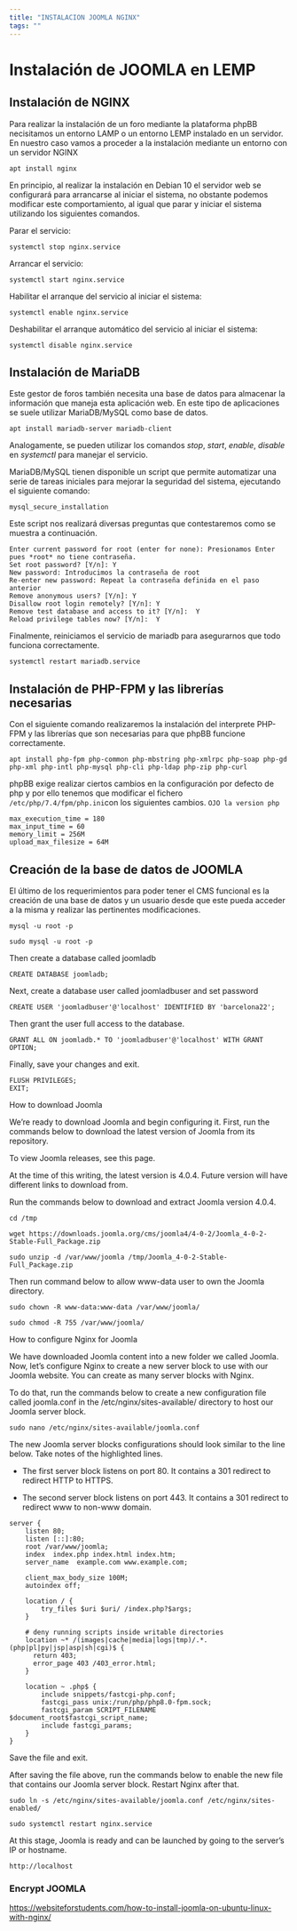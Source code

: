 ```yaml
---
title: "INSTALACION JOOMLA NGINX"
tags: ""
---
```


# Instalación de JOOMLA en LEMP

## Instalación de NGINX

Para realizar la instalación de un foro mediante la plataforma phpBB necisitamos un entorno LAMP o un entorno LEMP instalado en un servidor. En nuestro caso vamos a proceder a la instalación mediante un entorno con un servidor NGINX

```shell
apt install nginx
```

En principio, al realizar la instalación en Debian 10 el servidor web se configurará para arrancarse al iniciar el sistema, no obstante podemos modificar este comportamiento, al igual que parar y iniciar el sistema utilizando los siguientes comandos.

Parar el servicio:

```shell
systemctl stop nginx.service 
```

Arrancar el servicio:

```shell
systemctl start nginx.service
```

Habilitar el arranque del servicio al iniciar el sistema:

```shell
systemctl enable nginx.service
```
Deshabilitar el arranque automático del servicio al iniciar el sistema:

```shell
systemctl disable nginx.service
```

## Instalación de MariaDB

Este gestor de foros también necesita una base de datos para almacenar la información que maneja esta aplicación web. En este tipo de aplicaciones se suele utilizar MariaDB/MySQL como base de datos.

```shell
apt install mariadb-server mariadb-client
```
Analogamente, se pueden utilizar los comandos *stop*, *start*, *enable*, *disable* en *systemctl* para manejar el servicio.

MariaDB/MySQL tienen disponible un script que permite automatizar una serie de tareas iniciales para mejorar la seguridad del sistema, ejecutando el siguiente comando:

```shell
mysql_secure_installation
```

Este script nos realizará diversas preguntas que contestaremos como se muestra a continuación.

```shell
Enter current password for root (enter for none): Presionamos Enter pues *root* no tiene contraseña.
Set root password? [Y/n]: Y
New password: Introducimos la contraseña de root
Re-enter new password: Repeat la contraseña definida en el paso anterior
Remove anonymous users? [Y/n]: Y
Disallow root login remotely? [Y/n]: Y
Remove test database and access to it? [Y/n]:  Y
Reload privilege tables now? [Y/n]:  Y
```

Finalmente, reiniciamos el servicio de mariadb para asegurarnos que todo funciona correctamente.

```shell
systemctl restart mariadb.service
```

## Instalación de PHP-FPM y las librerías necesarias

Con el siguiente comando realizaremos la instalación del interprete PHP-FPM y las librerías que son necesarias para que phpBB funcione correctamente.

```shell
apt install php-fpm php-common php-mbstring php-xmlrpc php-soap php-gd php-xml php-intl php-mysql php-cli php-ldap php-zip php-curl
```

phpBB exige realizar ciertos cambios en la configuración por defecto de php y por ello tenemos que modificar el fichero ```/etc/php/7.4/fpm/php.ini```con los siguientes cambios.
```OJO la version php```

```shell
max_execution_time = 180
max_input_time = 60
memory_limit = 256M
upload_max_filesize = 64M
```

## Creación de la base de datos de JOOMLA
El último de los requerimientos para poder tener el CMS funcional es la creación de una base de datos y un usuario desde que este pueda acceder a la misma y realizar las pertinentes modificaciones.

```shell
mysql -u root -p
```

```shell
sudo mysql -u root -p
```

Then create a database called joomladb

```shell
CREATE DATABASE joomladb;
```

Next, create a database user called joomladbuser and set password

```shell
CREATE USER 'joomladbuser'@'localhost' IDENTIFIED BY 'barcelona22';
```

Then grant the user full access to the database.

```shell
GRANT ALL ON joomladb.* TO 'joomladbuser'@'localhost' WITH GRANT OPTION;
```

Finally, save your changes and exit.

```shell
FLUSH PRIVILEGES;
EXIT;
```

How to download Joomla

We’re ready to download Joomla and begin configuring it. First, run the commands below to download the latest version of Joomla from its repository.

To view Joomla releases, see this page.

At the time of this writing, the latest version is 4.0.4. Future version will have different links to download from.

Run the commands below to download and extract Joomla version 4.0.4.

``` shell
cd /tmp
```

```shell
wget https://downloads.joomla.org/cms/joomla4/4-0-2/Joomla_4-0-2-Stable-Full_Package.zip
```

```shell
sudo unzip -d /var/www/joomla /tmp/Joomla_4-0-2-Stable-Full_Package.zip
```

Then run command below to allow www-data user to own the Joomla directory.

```shell
sudo chown -R www-data:www-data /var/www/joomla/
```

```shell
sudo chmod -R 755 /var/www/joomla/
```

How to configure Nginx for Joomla

We have downloaded Joomla content into a new folder we called Joomla. Now, let’s configure Nginx to create a new server block to use with our Joomla website. You can create as many server blocks with Nginx.

To do that, run the commands below to create a new configuration file called joomla.conf in the /etc/nginx/sites-available/ directory to host our Joomla server block.

```shell
sudo nano /etc/nginx/sites-available/joomla.conf
```
The new Joomla server blocks configurations should look similar to the line below. Take notes of the highlighted lines.

+ The first server block listens on port 80.  It contains a 301 redirect to redirect HTTP to HTTPS.
    
+ The second server block listens on port 443. It contains a 301 redirect to redirect www to non-www domain.
    
```shell
server {
    listen 80;
    listen [::]:80;
    root /var/www/joomla;
    index  index.php index.html index.htm;
    server_name  example.com www.example.com;

    client_max_body_size 100M;
    autoindex off;
    
    location / {
        try_files $uri $uri/ /index.php?$args;
    }

    # deny running scripts inside writable directories
    location ~* /(images|cache|media|logs|tmp)/.*.(php|pl|py|jsp|asp|sh|cgi)$ {
      return 403;
      error_page 403 /403_error.html;
    }

    location ~ .php$ {
        include snippets/fastcgi-php.conf;
        fastcgi_pass unix:/run/php/php8.0-fpm.sock;
        fastcgi_param SCRIPT_FILENAME $document_root$fastcgi_script_name;
        include fastcgi_params;
    }
}
```

Save the file and exit.

After saving the file above, run the commands below to enable the new file that contains our Joomla server block. Restart Nginx after that.

```shell
sudo ln -s /etc/nginx/sites-available/joomla.conf /etc/nginx/sites-enabled/
```

```shell
sudo systemctl restart nginx.service
```

At this stage, Joomla is ready and can be launched by going to the server’s IP or hostname.

```shell
http://localhost
```

### Encrypt JOOMLA  
https://websiteforstudents.com/how-to-install-joomla-on-ubuntu-linux-with-nginx/
